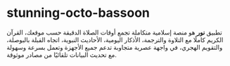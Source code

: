 # stunning-octo-bassoon
تطبيق **نور** هو منصة إسلامية متكاملة تجمع أوقات الصلاة الدقيقة حسب موقعك، القرآن الكريم كاملًا مع التلاوة والترجمة، الأذكار اليومية، الأحاديث النبوية، اتجاه القبلة بالبوصلة، والتقويم الهجري، في واجهة عصرية متجاوبة تدعم جميع الأجهزة وتعمل بسرعة وسهولة مع تحديث البيانات تلقائيًا من مصادر موثوقة.
